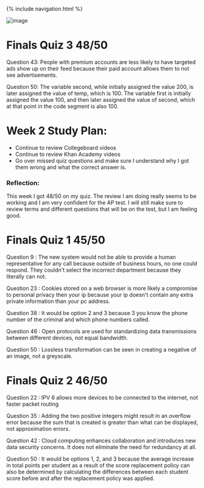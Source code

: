 {% include navigation.html %}

![image](https://user-images.githubusercontent.com/89238783/166563212-6de4480d-fce4-4e05-867c-eb65756be3dd.png)

# Finals Quiz 3 48/50

Question 43: People with premium accounts are less likely to have targeted ads show up on their feed because their paid account allows them to not see advertisements.

Question 50: The variable second, while initially assigned the value 200, is later assigned the value of temp, which is 100. The variable first is initially assigned the value 100, and then later assigned the value of second, which at that point in the code segment is also 100.

# Week 2 Study Plan:
- Continue to review Collegeboard videos
- Continue to review Khan Academy videos
- Go over missed quiz questions and make sure I understand why I got them wrong and what the correct answer is.

### Reflection:
This week I got 48/50 on my quiz. The review I am doing really seems to be working and I am very confident for the AP test. I will still make sure to review terms and different questions that will be on the test, but I am feeling good.

# Finals Quiz 1 45/50

Question 9 : The new system would not be able to provide a human representative for any call because outside of business hours, no one could respond. They couldn't select the incorrect department because they literally can not. 

Question 23 : Cookies stored on a web browser is more likely a compromise to personal privacy then your ip because your ip doesn't contain any extra private information than your pc address. 

Question 38 : It would be option 2 and 3 because 3 you know the phone number of the criminal and which phone numbers called. 

Question 46 : Open protocols are used for standardizing data transmissions between different devices, not equal bandwidth. 

Question 50 : Lossless transformation can be seen in creating a negative of an image, not a greyscale. 

# Finals Quiz 2 46/50

Question 22 : IPV 6 allows more devices to be connected to the internet, not faster packet routing 

Question 35 : Adding the two positive integers might result in an overflow error because the sum that is created is greater than what can be displayed, not approximation errors. 

Question 42 : Cloud computing enhances collaboration and introduces new data security concerns. It does not eliminate the need for redundancy at all.

Question 50 : It would be options 1, 2, and 3 because the average increase in total points per student as a result of the score replacement policy can also be determined by calculating the differences between each student score before and after the replacement policy was applied. 
